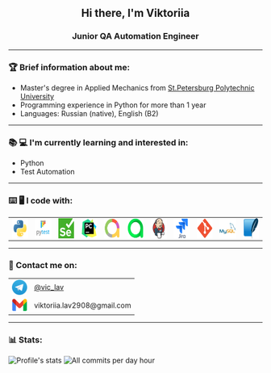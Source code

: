 <h2 align="center"> Hi there, I'm Viktoriia </h2>
<h3 align="center"> Junior QA Automation Engineer  </h3>

___

### :trophy: Brief information about me:

- Master's degree in Applied Mechanics from [St.Petersburg Polytechnic University](https://english.spbstu.ru/)
- Programming experience in Python for more than 1 year
- Languages: Russian (native), English (B2)

___

### :books: :computer: I'm currently learning and interested in:
- Python
- Test Automation

____

### :keyboard: :desktop_computer: I code with:

<table border='0' style="border-style: none">
  <tbody>
    <tr>
      <td align="center">
        <a target="_blank" href="https://www.python.org/">
          <img align="center" src="/resources/Python.svg" width="40" height="40" alt="Python"/>
        </a>
      </td>
      <td align="center">
        <a target="_blank" href=https://docs.pytest.org/en/stable/index.html#>
          <img align="center" src="/resources/Pytest.svg" width="40" height="40" alt="Pytest"/>
        </a>
      </td>
      <td align="center">
        <a target="_blank" href=https://www.selenium.dev/>
          <img align="center" src="/resources/Selenium.png" width="40" height="40" alt="Selenium"/>
        </a>
      </td>
      <td align="center">
        <a target="_blank" href=https://www.jetbrains.com/pycharm/>
          <img align="center" src="/resources/PyCharm.svg" width="40" height="40" alt="PyCharm"/>
        </a>
      </td>
      <td align="center">
        <a target="_blank" href=https://allurereport.org/>
          <img align="center" src="/resources/AllureReport.png" width="40" height="40" alt="Allure Report"/>
        </a>
      </td>
      <td align="center">
        <a target="_blank" href=https://qameta.io/>
          <img align="center" src="/resources/AllureTestOps.png" width="40" height="40" alt="Allure TestOps"/>
        </a>
      </td>
      <td align="center">
        <a target="_blank" href=https://www.jenkins.io/>
          <img align="center" src="/resources/Jenkins.svg" width="40" height="40" alt="Jenkins"/>
        </a>
      </td>
      <td align="center">
        <a target="_blank" href=https://www.atlassian.com/ru/software/jira>
          <img align="center" src="/resources/Jira.svg" width="40" height="40" alt="Jira"/>
        </a>
      </td>
      <td align="center">
        <a target="_blank" href=https://git-scm.com/>
          <img align="center" src="/resources/Git.png" width="40" height="40" alt="Git"/>
        </a>
      </td>
      <td align="center">
        <a target="_blank" href=https://www.mysql.com/>
          <img align="center" src="/resources/MySQL.svg" width="40" height="40" alt="MySQL"/>
        </a>
      </td>
      <td align="center">
        <a target="_blank" href=https://www.sqlite.org/>
          <img align="center" src="/resources/SQLite.svg" width="40" height="40" alt="SQLite"/>
        </a>
      </td>
    </tr>
  </tbody>
</table>

___

### :envelope_with_arrow: Contact me on:

<table width="100%" border='0'>
  <tbody>
    <tr>
      <td><img align="center" src="/resources/Telegram.png" width="30" height="30" alt="Telegram"/></td>
      <td><a target="_blank" href="https://t.me/vic_lav">@vic_lav</a></td>
    </tr>
    <tr>
      <td><img align="center" src="/resources/Gmail.png" width="30" height="30" alt="Gmail"/></td>
      <td>viktoriia.lav2908@gmail.com</td>
    </tr>
<!--     <tr>
      <td><img align="center" src="/resources/LinkedIn.png" width="25" height="25" alt="LinkedIn"/></td>
      <td><a target="_blank" href="www.linkedin.com/in/viktoriialavrova/">in/viktoriialavrova</a></td>
    </tr> -->
  </tbody>
</table>

___
### :bar_chart: Stats:


![Profile's stats](http://github-profile-summary-cards.vercel.app/api/cards/stats?username=viktoriialav&theme=gotham)
![All commits per day hour](http://github-profile-summary-cards.vercel.app/api/cards/productive-time?username=viktoriialav&theme=gotham&utcOffset=3)

